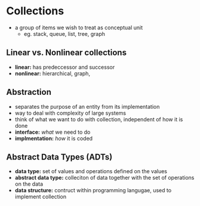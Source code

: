 # Collections
* a group of items we wish to treat as conceptual unit
  * eg. stack, queue, list, tree, graph

## Linear vs. Nonlinear collections
* **linear:** has predeccessor and successor
* **nonlinear:** hierarchical, graph,

## Abstraction
* separates the purpose of an entity from its implementation
* way to deal with complexity of large systems
* think of what we want to do with collection, independent of how it is done
* **interface:** *what* we need to do
* **implmentation:** *how* it is coded

## Abstract Data Types (ADTs)
* **data type:** set of values and operations defined on the values
* **abstract data type:** colleciton of data together with the set of operations on the data
* **data structure:** contruct within programming langugae, used to implement collection



